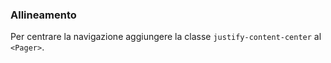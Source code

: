 ### Allineamento

Per centrare la navigazione aggiungere la classe `justify-content-center` al `<Pager>`.

<!-- STORY -->
